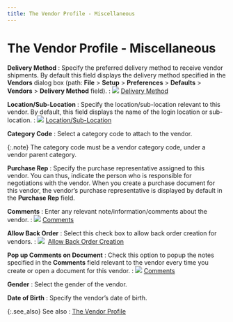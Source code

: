 ```yaml
---
title: The Vendor Profile - Miscellaneous
---
```


# The Vendor Profile - Miscellaneous


**Delivery Method**
: Specify the preferred delivery method to receive  vendor shipments. By default this field displays the delivery method specified  in the **Vendors** dialog box (path:  **File** > **Setup**  > **Preferences** > **Defaults**  > **Vendors** > **Delivery 
 Method** field).
: ![]({{site.mv_baseurl}}/img/lens.gif) [Delivery  Method]({{site.mv_baseurl}}/vendor-details/miscellaneous-information/delivery_method_miscellaneous_information.html)


**Location/Sub-Location**
: Specify the location/sub-location relevant to this  vendor. By default, this field displays the name of the login location  or sub-location.
: ![]({{site.mv_baseurl}}/img/lens.gif) [Location/Sub-Location]({{site.mv_baseurl}}/vendor-details/miscellaneous-information/department_miscellaneous_information.html)


**Category Code**
: Select a category code to attach to the vendor.


{:.note}
The category code must be a vendor category  code, under a vendor parent category.


**Purchase Rep**
: Specify the purchase representative assigned to  this vendor. You can thus, indicate the person who is responsible for  negotiations with the vendor. When you create a purchase document for  this vendor, the vendor’s purchase representative is displayed by default  in the **Purchase Rep** field.


**Comments**
: Enter any relevant note/information/comments about  the vendor.
: ![]({{site.mv_baseurl}}/img/lens.gif) [Comments]({{site.mv_baseurl}}/vendor-details/miscellaneous-information/comments_miscellaneous_information.html)


**Allow Back Order**
: Select this check box to allow back order creation  for vendors.
: ![]({{site.mv_baseurl}}/img/lens.gif)  [Allow  Back Order Creation]({{site.mv_baseurl}}/vendor-details/miscellaneous-information/allow_back_order_creation_vendors.html)


**Pop up Comments on Document**
: Check this option to popup  the notes specified in the **Comments**  field relevant to the vendor every time you create or open a document  for this vendor.
: ![]({{site.mv_baseurl}}/img/lens.gif) [Comments]({{site.mv_baseurl}}/vendor-details/miscellaneous-information/comments_miscellaneous_information.html)


**Gender**
: Select the gender of the vendor.


**Date of Birth**
: Specify the vendor’s date of birth.


{:.see_also}
See also
: [The  Vendor Profile]({{site.mv_baseurl}}/creating/the_vendor_profile_steps_by_steps.html)
